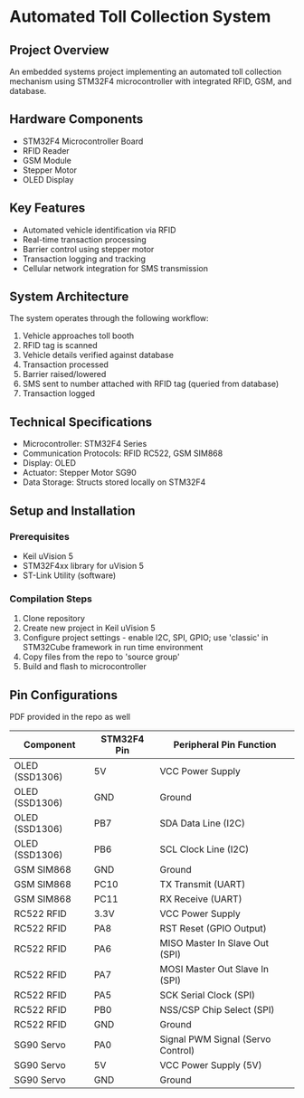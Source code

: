 # Automated Toll Collection System

## Project Overview
An embedded systems project implementing an automated toll collection mechanism using STM32F4 microcontroller with integrated RFID, GSM, and database.

## Hardware Components
- STM32F4 Microcontroller Board
- RFID Reader
- GSM Module
- Stepper Motor
- OLED Display

## Key Features
- Automated vehicle identification via RFID
- Real-time transaction processing
- Barrier control using stepper motor
- Transaction logging and tracking
- Cellular network integration for SMS transmission

## System Architecture
The system operates through the following workflow:
1. Vehicle approaches toll booth
2. RFID tag is scanned
3. Vehicle details verified against database
4. Transaction processed
5. Barrier raised/lowered
6. SMS sent to number attached with RFID tag (queried from database)
7. Transaction logged

## Technical Specifications
- Microcontroller: STM32F4 Series
- Communication Protocols: RFID RC522, GSM SIM868
- Display: OLED
- Actuator: Stepper Motor SG90
- Data Storage: Structs stored locally on STM32F4 

## Setup and Installation
### Prerequisites
- Keil uVision 5
- STM32F4xx library for uVision 5
- ST-Link Utility (software)

### Compilation Steps
1. Clone repository
2. Create new project in Keil uVision 5
3. Configure project settings - enable I2C, SPI, GPIO; use 'classic' in STM32Cube framework in run time environment
4. Copy files from the repo to 'source group'
5. Build and flash to microcontroller

## Pin Configurations
PDF provided in the repo as well

| Component | STM32F4 Pin | Peripheral Pin Function |
|-----------|-------------|------------------------|
| OLED (SSD1306) | 5V | VCC Power Supply |
| OLED (SSD1306) | GND | Ground |
| OLED (SSD1306) | PB7 | SDA Data Line (I2C) |
| OLED (SSD1306) | PB6 | SCL Clock Line (I2C) |
| GSM SIM868 | GND | Ground |
| GSM SIM868 | PC10 | TX Transmit (UART) |
| GSM SIM868 | PC11 | RX Receive (UART) |
| RC522 RFID | 3.3V | VCC Power Supply |
| RC522 RFID | PA8 | RST Reset (GPIO Output) |
| RC522 RFID | PA6 | MISO Master In Slave Out (SPI) |
| RC522 RFID | PA7 | MOSI Master Out Slave In (SPI) |
| RC522 RFID | PA5 | SCK Serial Clock (SPI) |
| RC522 RFID | PB0 | NSS/CSP Chip Select (SPI) |
| RC522 RFID | GND | Ground |
| SG90 Servo | PA0 | Signal PWM Signal (Servo Control) |
| SG90 Servo | 5V | VCC Power Supply (5V) |
| SG90 Servo | GND | Ground |
